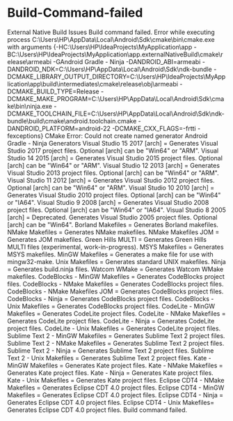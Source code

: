 # Build-Command-failed
External Native Build Issues     Build command failed.     Error while executing process C:\Users\HP\AppData\Local\Android\Sdk\cmake\bin\cmake.exe with arguments {-HC:\Users\HP\IdeaProjects\MyApplication\app -BC:\Users\HP\IdeaProjects\MyApplication\app\.externalNativeBuild\cmake\release\armeabi -GAndroid Gradle - Ninja -DANDROID_ABI=armeabi -DANDROID_NDK=C:\Users\HP\AppData\Local\Android\Sdk\ndk-bundle -DCMAKE_LIBRARY_OUTPUT_DIRECTORY=C:\Users\HP\IdeaProjects\MyApplication\app\build\intermediates\cmake\release\obj\armeabi -DCMAKE_BUILD_TYPE=Release -DCMAKE_MAKE_PROGRAM=C:\Users\HP\AppData\Local\Android\Sdk\cmake\bin\ninja.exe -DCMAKE_TOOLCHAIN_FILE=C:\Users\HP\AppData\Local\Android\Sdk\ndk-bundle\build\cmake\android.toolchain.cmake -DANDROID_PLATFORM=android-22 -DCMAKE_CXX_FLAGS=-frtti -fexceptions}     CMake Error: Could not create named generator Android Gradle - Ninja     Generators       Visual Studio 15 2017 [arch] = Generates Visual Studio 2017 project files.                                      Optional [arch] can be "Win64" or "ARM".       Visual Studio 14 2015 [arch] = Generates Visual Studio 2015 project files.                                      Optional [arch] can be "Win64" or "ARM".       Visual Studio 12 2013 [arch] = Generates Visual Studio 2013 project files.                                      Optional [arch] can be "Win64" or "ARM".       Visual Studio 11 2012 [arch] = Generates Visual Studio 2012 project files.                                      Optional [arch] can be "Win64" or "ARM".       Visual Studio 10 2010 [arch] = Generates Visual Studio 2010 project files.                                      Optional [arch] can be "Win64" or "IA64".       Visual Studio 9 2008 [arch]  = Generates Visual Studio 2008 project files.                                      Optional [arch] can be "Win64" or "IA64".       Visual Studio 8 2005 [arch]  = Deprecated.  Generates Visual Studio 2005                                      project files.  Optional [arch] can be                                      "Win64".       Borland Makefiles            = Generates Borland makefiles.       NMake Makefiles              = Generates NMake makefiles.       NMake Makefiles JOM          = Generates JOM makefiles.       Green Hills MULTI            = Generates Green Hills MULTI files                                      (experimental, work-in-progress).       MSYS Makefiles               = Generates MSYS makefiles.       MinGW Makefiles              = Generates a make file for use with                                      mingw32-make.       Unix Makefiles               = Generates standard UNIX makefiles.       Ninja                        = Generates build.ninja files.       Watcom WMake                 = Generates Watcom WMake makefiles.       CodeBlocks - MinGW Makefiles = Generates CodeBlocks project files.       CodeBlocks - NMake Makefiles = Generates CodeBlocks project files.       CodeBlocks - NMake Makefiles JOM                                    = Generates CodeBlocks project files.       CodeBlocks - Ninja           = Generates CodeBlocks project files.       CodeBlocks - Unix Makefiles  = Generates CodeBlocks project files.       CodeLite - MinGW Makefiles   = Generates CodeLite project files.       CodeLite - NMake Makefiles   = Generates CodeLite project files.       CodeLite - Ninja             = Generates CodeLite project files.       CodeLite - Unix Makefiles    = Generates CodeLite project files.       Sublime Text 2 - MinGW Makefiles                                    = Generates Sublime Text 2 project files.       Sublime Text 2 - NMake Makefiles                                    = Generates Sublime Text 2 project files.       Sublime Text 2 - Ninja       = Generates Sublime Text 2 project files.       Sublime Text 2 - Unix Makefiles                                    = Generates Sublime Text 2 project files.       Kate - MinGW Makefiles       = Generates Kate project files.       Kate - NMake Makefiles       = Generates Kate project files.       Kate - Ninja                 = Generates Kate project files.       Kate - Unix Makefiles        = Generates Kate project files.       Eclipse CDT4 - NMake Makefiles                                    = Generates Eclipse CDT 4.0 project files.       Eclipse CDT4 - MinGW Makefiles                                    = Generates Eclipse CDT 4.0 project files.       Eclipse CDT4 - Ninja         = Generates Eclipse CDT 4.0 project files.       Eclipse CDT4 - Unix Makefiles= Generates Eclipse CDT 4.0 project files.     Build command failed.
